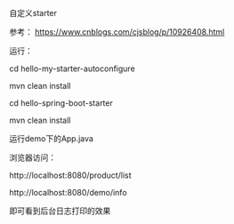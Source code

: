 自定义starter

参考：
https://www.cnblogs.com/cjsblog/p/10926408.html


运行：

cd hello-my-starter-autoconfigure 

mvn clean install

cd hello-spring-boot-starter

mvn clean install

运行demo下的App.java

浏览器访问：

http://localhost:8080/product/list

http://localhost:8080/demo/info

即可看到后台日志打印的效果